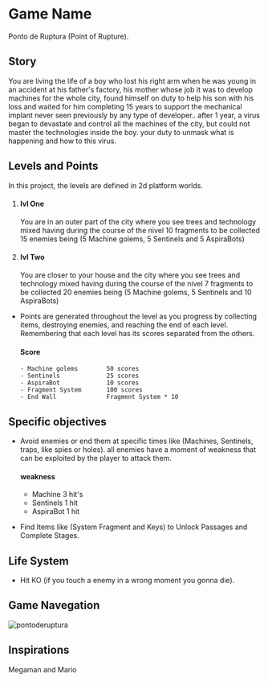 # Game Name

Ponto de Ruptura (Point of Rupture).

## Story

You are living the life of a boy who lost his right arm when he was young in an accident at his father's factory, his mother whose job it was to develop machines for the whole city, found himself on duty to help his son with his loss and waited for him completing 15 years to support the mechanical implant never seen previously by any type of
developer..
after 1 year, a virus began to devastate and control all the machines of the city, but could not master the technologies inside the boy.
your duty to unmask what is happening and how to this virus.

## Levels and Points 
In this project, the levels are defined in 2d platform worlds.

  1. #### lvl One
      You are in an outer part of the city where you see trees and technology mixed
      having during the course of the nivel 10 fragments to be collected 15 enemies being (5 Machine golems, 5 Sentinels and 5 AspiraBots)
      
  2. #### lvl Two
      You are closer to your house and the city where you see trees and technology mixed
      having during the course of the nivel 7 fragments to be collected 20 enemies being (5 Machine golems, 5 Sentinels and 10        AspiraBots)
    

- Points are generated throughout the level as you progress by collecting items, destroying enemies, and reaching the end of each level.
Remembering that each level has its scores separated from the others.

    #### Score
      - Machine golems        50 scores                
      - Sentinels             25 scores
      - AspiraBot             10 scores
      - Fragment System       100 scores
      - End Wall              Fragment System * 10
 
## Specific objectives
- Avoid enemies or end them at specific times like (Machines, Sentinels, traps, like spies or holes).
     all enemies have a moment of weakness that can be exploited by the player to attack them.
     
   #### weakness
   
   - Machine          3 hit's                
   - Sentinels        1 hit
   - AspiraBot        1 hit
   
   
     
- Find Items like (System Fragment and Keys) to Unlock Passages and Complete Stages.

## Life System

- Hit KO (if you touch a enemy in a wrong moment you gonna die).

## Game Navegation
 ![pontoderuptura](https://user-images.githubusercontent.com/19175821/30003751-bf99e720-9098-11e7-862d-529dcab6ab65.png)


## Inspirations

  Megaman and Mario





